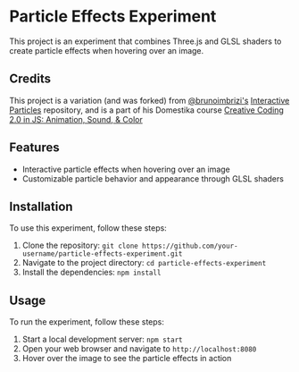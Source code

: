 # Particle Effects Experiment

This project is an experiment that combines Three.js and GLSL shaders to create particle effects when hovering over an image.

## Credits

This project is a variation (and was forked) from [@brunoimbrizi's](https://github.com/brunoimbrizi) [Interactive Particles](https://github.com/brunoimbrizi/interactive-particles) repository, and is a part of his Domestika course [Creative Coding 2.0 in JS: Animation, Sound, & Color](https://www.domestika.org/en/courses/3862-creative-coding-2-0-in-js-animation-sound-color)

## Features

- Interactive particle effects when hovering over an image
- Customizable particle behavior and appearance through GLSL shaders

## Installation

To use this experiment, follow these steps:

1. Clone the repository: `git clone https://github.com/your-username/particle-effects-experiment.git`
2. Navigate to the project directory: `cd particle-effects-experiment`
3. Install the dependencies: `npm install`

## Usage

To run the experiment, follow these steps:

1. Start a local development server: `npm start`
2. Open your web browser and navigate to `http://localhost:8080`
3. Hover over the image to see the particle effects in action
